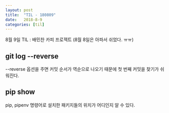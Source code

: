```yaml
---
layout: post
title:  "TIL - 180809"
date:   2018-8-9
categories: [til]
---
```


8월 9일 TIL : 배민찬 카피 프로젝트
(8월 8일은 아파서 쉬었다. ㅠㅠ)

## git log --reverse

--reverse 옵션을 주면 커밋 순서가 역순으로 나오기 때문에 첫 번째 커밋을 찾기가 쉬워진다.

## pip show

pip, pipenv 명령어로 설치한 패키지들의 위치가 어디인지 알 수 있다.
